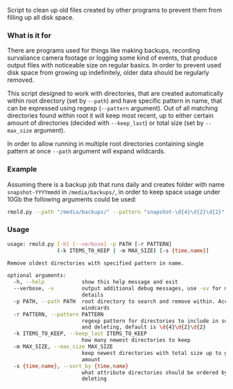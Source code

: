 Script to clean up old files created by other programs to prevent them from filling up all disk space.

### What is it for

There are programs used for things like making backups, recording survaliance camera footage or logging some kind of events, that produce output files with noticeable size on regular basics. In order to prevent used disk space from growing up indefinitely, older data should be regularly removed.

This script designed to work with directories, that are created automatically within root directory (set by `--path`) and have specific pattern in name, that can be expressed using regexp (`--pattern` argument). Out of all matching directories found within root it will keep most recent, up to either certain amount of directories (decided with `--keep_last`) or total size (set by `--max_size` argument). 

In order to allow running in multiple root directories containing single pattern at once `--path` argument will expand wildcards.

### Example

Assuming there is a backup job that runs daily and creates folder with name `snapshot-YYYYmmdd` in `/media/backups/`, in order to keep space usage under 10Gb the following arguments could be used:
```bash
rmold.py --path "/media/backups/" --pattern "snapshot-\d{4}\d{2}\d{2}" --max_size 10G
```

[//]: # "autogenerated output begin"

### Usage
```bash
usage: rmold.py [-h] [--verbose] -p PATH [-r PATTERN]
                (-k ITEMS_TO_KEEP | -m MAX_SIZE) [-s {time,name}]

Remove oldest directories with specified pattern in name.

optional arguments:
  -h, --help            show this help message and exit
  --verbose, -v         output additional debug messages, use -vv for more
                        details
  -p PATH, --path PATH  root directory to search and remove within. Accepts
                        windcards
  -r PATTERN, --pattern PATTERN
                        regexp pattern for directories to include in sorting
                        and deleting, default is \d{4}\d{2}\d{2}
  -k ITEMS_TO_KEEP, --keep_last ITEMS_TO_KEEP
                        how many newest directories to keep
  -m MAX_SIZE, --max_size MAX_SIZE
                        keep newest directories with total size up to given
                        amount
  -s {time,name}, --sort_by {time,name}
                        what attribute directories should be ordered by before
                        deleting
```

[//]: # "autogenerated output end"

